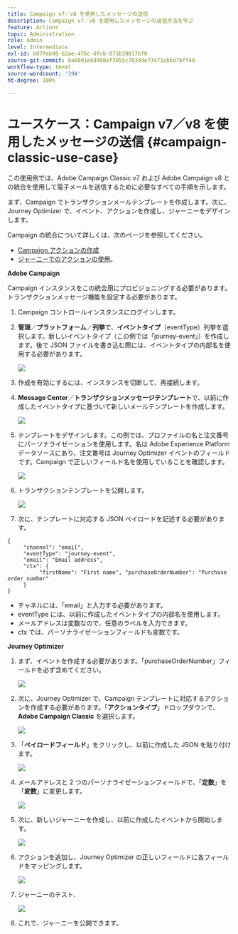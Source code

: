 ```yaml
---
title: Campaign v7／v8 を使用したメッセージの送信
description: Campaign v7／v8 を使用したメッセージの送信方法を学ぶ
feature: Actions
topic: Administration
role: Admin
level: Intermediate
exl-id: b07feb98-b2ae-476c-8fcb-873b308176f0
source-git-commit: 8a68d1e6d498ef3055c703d4e73471ab6d7bff40
workflow-type: tm+mt
source-wordcount: '394'
ht-degree: 100%

---
```


# ユースケース：Campaign v7／v8 を使用したメッセージの送信 {#campaign-classic-use-case}

この使用例では、Adobe Campaign Classic v7 および Adobe Campaign v8 との統合を使用して電子メールを送信するために必要なすべての手順を示します。

まず、Campaign でトランザクションメールテンプレートを作成します。次に、Journey Optimizer で、イベント、アクションを作成し、ジャーニーをデザインします。

Campaign の統合について詳しくは、次のページを参照してください。

* [Campaign アクションの作成](../action/acc-action.md)
* [ジャーニーでのアクションの使用](../building-journeys/using-adobe-campaign-classic.md)。

**Adobe Campaign**

Campaign インスタンスをこの統合用にプロビジョニングする必要があります。トランザクションメッセージ機能を設定する必要があります。

1. Campaign コントロールインスタンスにログインします。

1. **管理**／**プラットフォーム**／**列挙**&#x200B;で、**イベントタイプ**（eventType）列挙を選択します。新しいイベントタイプ（この例では「journey-event」）を作成します。後で JSON ファイルを書き込む際には、イベントタイプの内部名を使用する必要があります。

   ![](assets/accintegration-uc-1.png)

1. 作成を有効にするには、インスタンスを切断して、再接続します。

1. **Message Center**／**トランザクションメッセージテンプレート**&#x200B;で、以前に作成したイベントタイプに基づいて新しいメールテンプレートを作成します。

   ![](assets/accintegration-uc-2.png)

1. テンプレートをデザインします。この例では、プロファイルの名と注文番号にパーソナライゼーションを使用します。名は Adobe Experience Platform データソースにあり、注文番号は Journey Optimizer イベントのフィールドです。Campaign で正しいフィールド名を使用していることを確認します。

   ![](assets/accintegration-uc-3.png)

1. トランザクションテンプレートを公開します。

   ![](assets/accintegration-uc-4.png)

1. 次に、テンプレートに対応する JSON ペイロードを記述する必要があります。

```
{
     "channel": "email",
     "eventType": "journey-event",
     "email": "Email address",
     "ctx": {
          "firstName": "First name", "purchaseOrderNumber": "Purchase order number"
     }
}
```

* チャネルには、「email」と入力する必要があります。
* eventType には、以前に作成したイベントタイプの内部名を使用します。
* メールアドレスは変数なので、任意のラベルを入力できます。
* ctx では、パーソナライゼーションフィールドも変数です。

**Journey Optimizer**

1. まず、イベントを作成する必要があります。「purchaseOrderNumber」フィールドを必ず含めてください。

   ![](assets/accintegration-uc-5.png)

1. 次に、Journey Optimizer で、Campaign テンプレートに対応するアクションを作成する必要があります。「**アクションタイプ**」ドロップダウンで、**Adobe Campaign Classic** を選択します。

   ![](assets/accintegration-uc-6.png)

1. 「**ペイロードフィールド**」をクリックし、以前に作成した JSON を貼り付けます。

   ![](assets/accintegration-uc-7.png)

1. メールアドレスと 2 つのパーソナライゼーションフィールドで、「**定数**」を「**変数**」に変更します。

   ![](assets/accintegration-uc-8.png)

1. 次に、新しいジャーニーを作成し、以前に作成したイベントから開始します。

   ![](assets/accintegration-uc-9.png)

1. アクションを追加し、Journey Optimizer の正しいフィールドに各フィールドをマッピングします。

   ![](assets/accintegration-uc-10.png)

1. ジャーニーのテスト.

   ![](assets/accintegration-uc-11.png)

1. これで、ジャーニーを公開できます。
